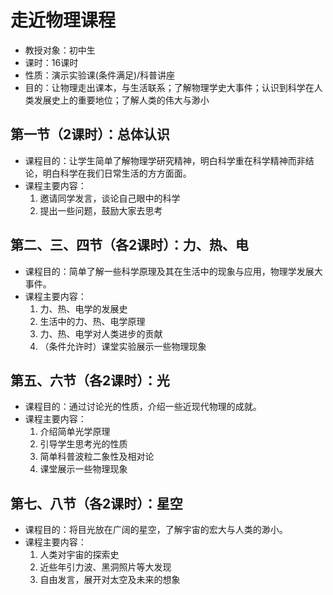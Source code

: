 # 走近物理课程

- 教授对象：初中生
- 课时：16课时
- 性质：演示实验课(条件满足)/科普讲座
- 目的：让物理走出课本，与生活联系；了解物理学史大事件；认识到科学在人类发展史上的重要地位；了解人类的伟大与渺小

## 第一节（2课时）：总体认识

- 课程目的：让学生简单了解物理学研究精神，明白科学重在科学精神而非结论，明白科学在我们日常生活的方方面面。
- 课程主要内容：
    1. 邀请同学发言，谈论自己眼中的科学
    2. 提出一些问题，鼓励大家去思考

## 第二、三、四节（各2课时）：力、热、电

- 课程目的：简单了解一些科学原理及其在生活中的现象与应用，物理学发展大事件。
- 课程主要内容：
    1. 力、热、电学的发展史
    2. 生活中的力、热、电学原理
    3. 力、热、电学对人类进步的贡献
    4. （条件允许时）课堂实验展示一些物理现象

## 第五、六节（各2课时）：光
- 课程目的：通过讨论光的性质，介绍一些近现代物理的成就。
- 课程主要内容：
    1. 介绍简单光学原理
    2. 引导学生思考光的性质
    3. 简单科普波粒二象性及相对论
    4. 课堂展示一些物理现象

## 第七、八节（各2课时）：星空
- 课程目的：将目光放在广阔的星空，了解宇宙的宏大与人类的渺小。
- 课程主要内容：
    1. 人类对宇宙的探索史
    2. 近些年引力波、黑洞照片等大发现
    3. 自由发言，展开对太空及未来的想象
